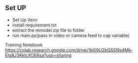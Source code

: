 ## Set UP
- Set Up Venv
- install requirement.txt
- extract the mmodel.zip file to folder
- run main.py(pass in video or camera feed to cap variable)

Training Notebook
https://colab.research.google.com/drive/1bG9U2bQSSl9s4Mk-Elg8J3KkIcXOE6sa?usp=sharing